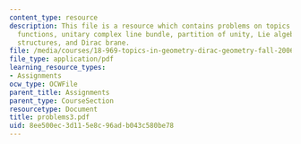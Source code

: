 ```yaml
---
content_type: resource
description: This file is a resource which contains problems on topics like transition
  functions, unitary complex line bundle, partition of unity, Lie algebroid, Poisson
  structures, and Dirac brane.
file: /media/courses/18-969-topics-in-geometry-dirac-geometry-fall-2006/8ee500ec3d115e8c96adb043c580be78_problems3.pdf
file_type: application/pdf
learning_resource_types:
- Assignments
ocw_type: OCWFile
parent_title: Assignments
parent_type: CourseSection
resourcetype: Document
title: problems3.pdf
uid: 8ee500ec-3d11-5e8c-96ad-b043c580be78
---
```

